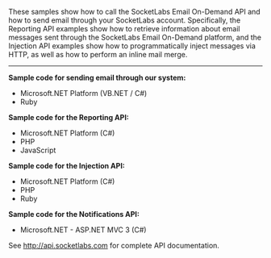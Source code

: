 These samples show how to call the SocketLabs Email On-Demand API and how to send email through your SocketLabs account. Specifically, the Reporting API examples show how to retrieve information about email messages sent through the SocketLabs Email On-Demand platform, and the Injection API examples show how to programmatically inject messages via HTTP, as well as how to perform an inline mail merge.

----

**Sample code for sending email through our system:**
- Microsoft.NET Platform (VB.NET / C#)
- Ruby

**Sample code for the Reporting API:**
- Microsoft.NET Platform (C#)
- PHP
- JavaScript

**Sample code for the Injection API:**
- Microsoft.NET Platform (C#)
- PHP
- Ruby
 
**Sample code for the Notifications API:**
- Microsoft.NET - ASP.NET MVC 3 (C#)


See http://api.socketlabs.com for complete API documentation.
